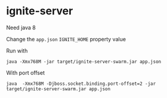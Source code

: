 # ignite-server

Need java 8

Change the `app.json` `IGNITE_HOME` property value

Run with

	java -Xmx768M -jar target/ignite-server-swarm.jar app.json
	
With port offset

	java  -Xmx768M -Djboss.socket.binding.port-offset=2 -jar target/ignite-server-swarm.jar app.json